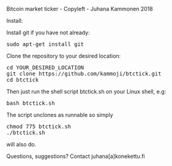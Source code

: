 
Bitcoin market ticker - Copyleft - Juhana Kammonen 2018

Install:

Install git if you have not already:

<pre>
sudo apt-get install git
</pre>

Clone the repository to your desired location:

<pre>
cd YOUR_DESIRED_LOCATION
git clone https://github.com/kammoji/btctick.git
cd btctick
</pre>

Then just run the shell script btctick.sh on your Linux shell, e.g:

<pre>
bash btctick.sh
</pre>

The script unclones as runnable so simply

<pre>
chmod 775 btctick.sh
./btctick.sh
</pre>

will also do.


Questions, suggestions?
Contact juhana[a]konekettu.fi

